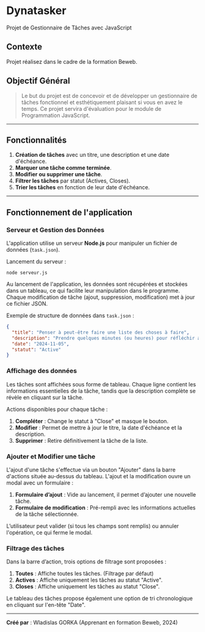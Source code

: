# Dynatasker

Projet de Gestionnaire de Tâches avec JavaScript

## Contexte

Projet réalisez dans le cadre de la formation Beweb.

## Objectif Général

> Le but du projet est de concevoir et de développer un gestionnaire de tâches fonctionnel et esthétiquement plaisant si vous en avez le temps.
> Ce projet servira d'évaluation pour le module de Programmation JavaScript.

---

## Fonctionnalités

1. **Création de tâches** avec un titre, une description et une date d'échéance.
2. **Marquer une tâche comme terminée**.
3. **Modifier ou supprimer une tâche**.
4. **Filtrer les tâches** par statut (Actives, Closes).
5. **Trier les tâches** en fonction de leur date d'échéance.

---

## Fonctionnement de l'application

### Serveur et Gestion des Données

L'application utilise un serveur **Node.js** pour manipuler un fichier de données (`task.json`).

Lancement du serveur :

`node serveur.js`

Au lancement de l'application, les données sont récupérées et stockées dans un tableau, ce qui facilite leur manipulation dans le programme.
Chaque modification de tâche (ajout, suppression, modification) met à jour ce fichier JSON.

Exemple de structure de données dans `task.json` :

```json
{
  "title": "Penser à peut-être faire une liste des choses à faire",
  "description": "Prendre quelques minutes (ou heures) pour réfléchir aux tâches importantes... mais pas trop longtemps non plus.",
  "date": "2024-11-05",
  "statut": "Active"
}
```

### Affichage des données

Les tâches sont affichées sous forme de tableau. Chaque ligne contient les informations essentielles de la tâche, tandis que la description complète se révèle en cliquant sur la tâche.

Actions disponibles pour chaque tâche :

1. **Compléter** : Change le statut à "Close" et masque le bouton.
2. **Modifier** : Permet de mettre à jour le titre, la date d'échéance et la description.
3. **Supprimer** : Retire définitivement la tâche de la liste.

### Ajouter et Modifier une tâche

L'ajout d'une tâche s'effectue via un bouton "Ajouter" dans la barre d'actions située au-dessus du tableau. L'ajout et la modification ouvre un modal avec un formulaire :

1. **Formulaire d’ajout** : Vide au lancement, il permet d’ajouter une nouvelle tâche.
2. **Formulaire de modification** : Pré-rempli avec les informations actuelles de la tâche sélectionnée.

L’utilisateur peut valider (si tous les champs sont remplis) ou annuler l'opération, ce qui ferme le modal.

### Filtrage des tâches

Dans la barre d’action, trois options de filtrage sont proposées :

1. **Toutes** : Affiche toutes les tâches. (Filtrage par défaut)
2. **Actives** : Affiche uniquement les tâches au statut "Active".
3. **Closes** : Affiche uniquement les tâches au statut "Close".

Le tableau des tâches propose également une option de tri chronologique en cliquant sur l'en-tête "Date".

---

**Créé par** : Wladislas GORKA (Apprenant en formation Beweb, 2024)

